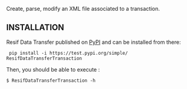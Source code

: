 Create, parse, modify an XML file associated to a transaction.



## INSTALLATION

Resif Data Transfer  published on [PyPI](https://test.pypi.org/project/resif-data-transfer/) and can be installed from there:
```
 pip install -i https://test.pypi.org/simple/ ResifDataTransferTransaction
 ```

Then, you should be able to execute :
```
$ ResifDataTransferTransaction -h
```
